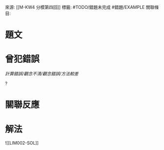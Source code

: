 來源: [[M-KW4 分模第四回]]
標籤: #TODO/錯題未完成 #錯題/EXAMPLE 
關聯條目: 
# 題文
# 曾犯錯誤
*計算錯誤/觀念不清/觀念錯誤/方法較差*

?
# 關聯反應
# 解法
![[LIM002-SOL]]